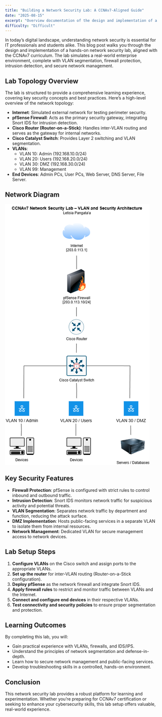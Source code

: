 ```yaml
---
title: "Building a Network Security Lab: A CCNAv7-Aligned Guide"
date: "2025-08-15"
excerpt: "Overview documentation of the design and implementation of a hands-on network security lab."
difficulty: "Difficult"
---
```


In today’s digital landscape, understanding network security is essential for IT professionals and students alike. This blog post walks you through the design and implementation of a hands-on network security lab, aligned with the CCNAv7 curriculum. The lab simulates a real-world enterprise environment, complete with VLAN segmentation, firewall protection, intrusion detection, and secure network management.

## Lab Topology Overview

The lab is structured to provide a comprehensive learning experience, covering key security concepts and best practices. Here’s a high-level overview of the network topology:

- **Internet**: Simulated external network for testing perimeter security.
- **pfSense Firewall**: Acts as the primary security gateway, integrating Snort IDS for intrusion detection.
- **Cisco Router (Router-on-a-Stick)**: Handles inter-VLAN routing and serves as the gateway for internal networks.
- **Cisco Catalyst Switch**: Provides Layer 2 switching and VLAN segmentation.
- **VLANs**:
  - VLAN 10: Admin (192.168.10.0/24)
  - VLAN 20: Users (192.168.20.0/24)
  - VLAN 30: DMZ (192.168.30.0/24)
  - VLAN 99: Management
- **End Devices**: Admin PCs, User PCs, Web Server, DNS Server, File Server.

## Network Diagram

![Network Topology Diagram](https://github.com/letisiapangataa/network-security-lab-ccnav7/blob/main/network-security-lab-diagram.drawio.png)

## Key Security Features

- **Firewall Protection**: pfSense is configured with strict rules to control inbound and outbound traffic.
- **Intrusion Detection**: Snort IDS monitors network traffic for suspicious activity and potential threats.
- **VLAN Segmentation**: Separates network traffic by department and function, reducing the attack surface.
- **DMZ Implementation**: Hosts public-facing services in a separate VLAN to isolate them from internal resources.
- **Network Management**: Dedicated VLAN for secure management access to network devices.

## Lab Setup Steps

1. **Configure VLANs** on the Cisco switch and assign ports to the appropriate VLANs.
2. **Set up the router** for inter-VLAN routing (Router-on-a-Stick configuration).
3. **Deploy pfSense** as the network firewall and integrate Snort IDS.
4. **Apply firewall rules** to restrict and monitor traffic between VLANs and the Internet.
5. **Connect and configure end devices** in their respective VLANs.
6. **Test connectivity and security policies** to ensure proper segmentation and protection.

## Learning Outcomes

By completing this lab, you will:

- Gain practical experience with VLANs, firewalls, and IDS/IPS.
- Understand the principles of network segmentation and defense-in-depth.
- Learn how to secure network management and public-facing services.
- Develop troubleshooting skills in a controlled, hands-on environment.

## Conclusion

This network security lab provides a robust platform for learning and experimentation. Whether you’re preparing for CCNAv7 certification or seeking to enhance your cybersecurity skills, this lab setup offers valuable, real-world experience.
